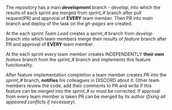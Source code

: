 The repository has a main **development** branch - _develop_, into which the results of each sprint are merged from *sprint_#* branch after pull request(PR) and approval of **EVERY** team member. Then PR into _main_ branch and deploy of the task on the _gh-pages_ are created.

At the each sprint _Team Lead_ creates a *sprint_#* branch from _develop_ branch into which team members merge their results of *feature* branch after PR and approval of **EVERY** team member.

At the each sprint every team member creates INDEPENDENTLY **their own** *feature* branch from the *sprint_#* branch and implements this feature functionality.

After feature implementation completion a team member creates PR into the *sprint_#* branch, **notifies** his colleagues in DISCORD about it. Other team members review the code, add their comments to PR and write if this feature can be merged into the *sprint_#* or must be corrected. If approval from every team member is taken PR can be merged by its author (_fixing all appeared conflicts if necessary_).
